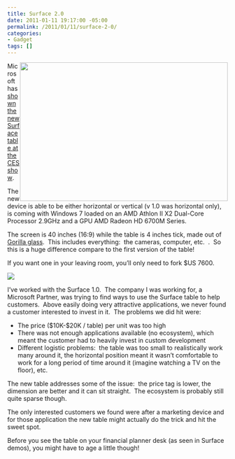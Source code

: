 ```yaml
---
title: Surface 2.0
date: 2011-01-11 19:17:00 -05:00
permalink: /2011/01/11/surface-2-0/
categories:
- Gadget
tags: []
---
```

<p><a href="http://i.zdnet.com/blogs/surface20.png?tag=mantle_skin;content"><img style="display:inline;margin-left:0;margin-right:0;" title="surface20" alt="" align="right" src="http://i.zdnet.com/blogs/surface20.png" width="475" height="317" /></a>Microsoft has <a href="http://www.zdnet.com/blog/microsoft/ces-microsoft-shows-off-surface-20/8349">shown the new Surface table at the CES show</a>.</p>  <p>The new device is able to be either horizontal or vertical (v 1.0 was horizontal only), is coming with Windows 7 loaded on an AMD Athlon II X2 Dual-Core Processor 2.9GHz and a GPU AMD Radeon HD 6700M Series.</p>  <p>The screen is 40 inches (16:9) while the table is 4 inches tick, made out of <a href="http://www.corninggorillaglass.com/">Gorilla glass</a>.&#160; This includes everything:&#160; the cameras, computer, etc.&#160; .&#160; So this is a huge difference compare to the first version of the table!</p>  <p>If you want one in your leaving room, you’ll only need to fork $US 7600.</p> <img src="http://i.zdnet.com/blogs/samsungsurface.png?tag=mantle_skin;content" />  <p></p>  <p>I’ve worked with the Surface 1.0.&#160; The company I was working for, a Microsoft Partner, was trying to find ways to use the Surface table to help customers.&#160; Above easily doing very attractive applications, we never found a customer interested to invest in it.&#160; The problems we did hit were:</p>  <ul>   <li>The price ($10K-$20K / table) per unit was too high</li>    <li>There was not enough applications available (no ecosystem), which meant the customer had to heavily invest in custom development</li>    <li>Different logistic problems:&#160; the table was too small to realistically work many around it, the horizontal position meant it wasn’t comfortable to work for a long period of time around it (imagine watching a TV on the floor), etc.</li> </ul>  <p>The new table addresses some of the issue:&#160; the price tag is lower, the dimension are better and it can sit straight.&#160; The ecosystem is probably still quite sparse though.</p>  <p>The only interested customers we found were after a marketing device and for those application the new table might actually do the trick and hit the sweet spot.</p>  <p>Before you see the table on your financial planner desk (as seen in Surface demos), you might have to age a little though!</p>